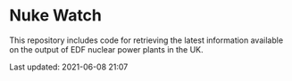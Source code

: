 # Nuke Watch

This repository includes code for retrieving the latest information available on the output of EDF nuclear power plants in the UK.

Last updated: 2021-06-08 21:07